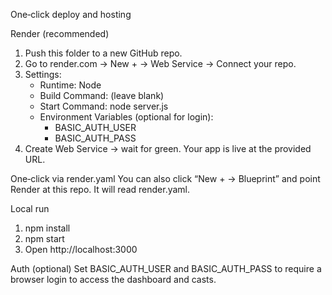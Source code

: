 One‑click deploy and hosting

Render (recommended)
1) Push this folder to a new GitHub repo.
2) Go to render.com → New + → Web Service → Connect your repo.
3) Settings:
   - Runtime: Node
   - Build Command: (leave blank)
   - Start Command: node server.js
   - Environment Variables (optional for login):
     - BASIC_AUTH_USER
     - BASIC_AUTH_PASS
4) Create Web Service → wait for green. Your app is live at the provided URL.

One‑click via render.yaml
You can also click “New + → Blueprint” and point Render at this repo. It will read render.yaml.

Local run
1) npm install
2) npm start
3) Open http://localhost:3000

Auth (optional)
Set BASIC_AUTH_USER and BASIC_AUTH_PASS to require a browser login to access the dashboard and casts.

